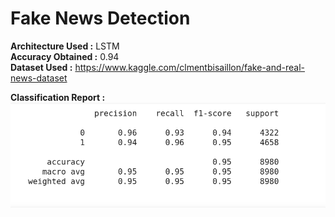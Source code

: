 # Fake News Detection

**Architecture Used :** LSTM  
**Accuracy Obtained :** 0.94  
**Dataset Used :** https://www.kaggle.com/clmentbisaillon/fake-and-real-news-dataset  

**Classification Report :**
![](classification.png)

